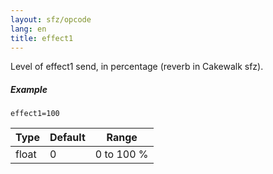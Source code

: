 ```yaml
---
layout: sfz/opcode
lang: en
title: effect1
---
```

Level of effect1 send, in percentage (reverb in Cakewalk sfz).

##### Example

```
effect1=100
```

| Type  | Default | Range      |
| ---   | ---     | ---        |
| float | 0       | 0 to 100 % |
